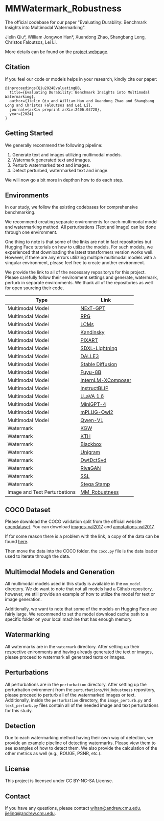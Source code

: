 # MMWatermark_Robustness

The official codebase for our paper "Evaluating Durability: Benchmark Insights into Multimodal Watermarking".

Jielin Qiu*, William Jongwon Han*, Xuandong Zhao, Shangbang Long, Christos Faloutsos, Lei Li.

More details can be found on the [project webpage](https://mmwatermark-robustness.github.io/).


## Citation

If you feel our code or models helps in your research, kindly cite our paper:

```
@inproceedings{Qiu2024EvaluatingDB,
  title={Evaluating Durability: Benchmark Insights into Multimodal Watermarking},
  author={Jielin Qiu and William Han and Xuandong Zhao and Shangbang Long and Christos Faloutsos and Lei Li},
  journal={arXiv preprint arXiv:2406.03728},
  year={2024}
}
```

## Getting Started


We generally recommend the following pipeline:

1. Generate text and images utilizing multimodal models.
2. Watermark generated text and images.
3. Perturb watermarked text and images.
4. Detect perturbed, watermarked text and image.

We will now go a bit more in depthon how to do each step.


## Environments


In our study, we follow the existing codebases for comprehensive benchmarking.

We recommend creating separate environments for each multimodal model and watermarking method. All perturbations (Text and Image) can be done through one environment.

One thing to note is that some of the links are not in fact repositories but Hugging Face tutorials on how to utilize the models. For such models, we experienced that downloading the latest transformers version works well. However, if there are any errors utilizing multiple multimodal models with a singular environment, please feel free to create another environment.

We provide the link to all of the necessary repositorys for this project. Please carefully follow their environment settings and generate, watermark, perturb in separate environments. We thank all of the repositories as well for open sourcing their code. 


| Type             | Link                                                                 |
|------------------|----------------------------------------------------------------------|
| Multimodal Model | [NExT-GPT](https://github.com/NExT-GPT/NExT-GPT)                     |
| Multimodal Model | [RPG](https://github.com/YangLing0818/RPG-DiffusionMaster)           |
| Multimodal Model | [LCMs](https://github.com/luosiallen/latent-consistency-model)       |
| Multimodal Model | [Kandinsky](https://github.com/ai-forever/Kandinsky-2)               |
| Multimodal Model | [PIXART](https://github.com/PixArt-alpha/PixArt-alpha)               |
| Multimodal Model | [SDXL-Lightning](https://huggingface.co/ByteDance/SDXL-Lightning)    |
| Multimodal Model | [DALLE3](https://platform.openai.com/docs/guides/images/usage)       |
| Multimodal Model | [Stable Diffusion](https://huggingface.co/stabilityai/stable-diffusion-2-1) |
| Multimodal Model | [Fuyu-8B](https://huggingface.co/adept/fuyu-8b)                      |
| Multimodal Model | [InternLM-XComposer](https://huggingface.co/internlm/internlm-xcomposer-2-7b) |
| Multimodal Model | [InstructBLIP](https://huggingface.co/docs/transformers/main/en/model_doc/instructblip) |
| Multimodal Model | [LLaVA 1.6](https://huggingface.co/llava-hf/llava-v1.6-mistral-7b-hf) |
| Multimodal Model | [MiniGPT-4](https://github.com/Vision-CAIR/MiniGPT-4)                |
| Multimodal Model | [mPLUG-Owl2](https://github.com/X-PLUG/mPLUG-Owl) |
| Multimodal Model | [Qwen-VL](https://huggingface.co/Qwen/Qwen-VL)                           |
| Watermark        | [KGW](https://github.com/jwkirchenbauer/lm-watermarking)             |
| Watermark        | [KTH](https://github.com/jthickstun/watermark)                       |
| Watermark        | [Blackbox](https://github.com/Kiode/Text_Watermark)                  |
| Watermark        | [Unigram](https://github.com/XuandongZhao/Unigram-Watermark)         |
| Watermark        | [DwtDctSvd](https://github.com/ShieldMnt/invisible-watermark)        |
| Watermark        | [RivaGAN](https://github.com/ShieldMnt/invisible-watermark)          |
| Watermark        | [SSL](https://github.com/facebookresearch/ssl_watermarking)          |
| Watermark        | [Stega Stamp](https://github.com/tancik/StegaStamp)                  |
| Image and Text Perturbations        | [MM_Robustness](https://github.com/Jason-Qiu/MM_Robustness)                  |




## COCO Dataset

Please download the COCO validation split from the official website [cocodataset](https://cocodataset.org/#home). You can download [images-val2017](http://images.cocodataset.org/zips/val2017.zip) and [annotations-val2017](http://images.cocodataset.org/annotations/annotations_trainval2017.zip).

If for some reason there is a problem with the link, a copy of the data can be found [here](https://drive.google.com/drive/folders/1DFl0xkPkkQshoTk-81ksQ-XNJRRrJVKy?usp=sharing).

Then move the data into the COCO folder. the `coco.py` file is the data loader used to iterate through the data.


## Multimodal Models and Generation

All multimodal models used in this study is available in the `mm_model` directory. 
We do want to note that not all models had a Github repository, however, we still provide an example of how to utilize the model for text or image generation.

Additionally, we want to note that some of the models on Hugging Face are fairly large.
We recommend to set the model download cache path to a specific folder on your local machine that has enough memory. 

## Watermarking

All watermarks are in the `watermark` directory. After setting up their respective enironments and having already generated the text or images, please proceed to watermark all generated texts or images.

## Perturbations

All perturbations are in the `perturbation` directory. After setting up the perturbation evironment from the `perturbations/MM_Robustness` repository, please proceed to perturb all of the watermarked images or text. Additionally, inside the `perturbation` directory, the `image_perturb.py` and `text_perturb.py` files contain all of the needed image and text perturbations for this study. 

## Detection
Due to each watermarking method having their own way of detection, we provide an example pipeline of detecting watermarks. Please view them to see examples of how to detect them. We also provide the calculation of the other metrics as well (e.g., ROUGE, PSNR, etc.).

## License

This project is licensed under CC BY-NC-SA License.

## Contact
If you have any questions, please contact wjhan@andrew.cmu.edu, jielinq@andrew.cmu.edu.
